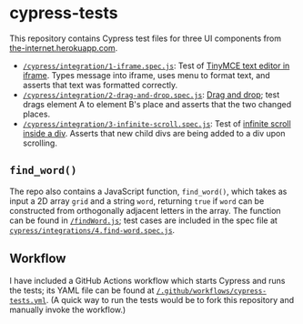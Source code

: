 # cypress-tests

This repository contains Cypress test files for three UI components from [the-internet.herokuapp.com](http://the-internet.herokuapp.com).

- [`/cypress/integration/1-iframe.spec.js`](https://github.com/nelsonlove/cypress-tests/blob/main/cypress/integration/1-iframe.spec.js): Test of [TinyMCE text editor in iframe](http://the-internet.herokuapp.com/iframe). Types message into iframe, uses menu to format text, and asserts that text was formatted correctly.
- [`/cypress/integration/2-drag-and-drop.spec.js`](https://github.com/nelsonlove/cypress-tests/blob/main/cypress/integration/2-drag-and-drop.spec.js): [Drag and drop](http://the-internet.herokuapp.com/drag_and_drop); test drags element A to element B's place and asserts that the two changed places.
- [`/cypress/integration/3-infinite-scroll.spec.js`](https://github.com/nelsonlove/cypress-tests/blob/main/cypress/integration/3-infinite-scroll.spec.js): Test of [infinite scroll inside a div](http://the-internet.herokuapp.com/infinite_scroll). Asserts that new child divs are being added to a div upon scrolling.

## `find_word()`

The repo also contains a JavaScript function, `find_word()`, which takes as input a 2D array `grid` and a string `word`, returning `true` if `word` can be constructed from orthogonally adjacent letters in the array. The function can be found in [`/findWord.js`](https://github.com/nelsonlove/cypress-tests/blob/main/findWord.js); test cases are included in the spec file at [`cypress/integrations/4.find-word.spec.js`](https://github.com/nelsonlove/cypress-tests/blob/main/cypress/integration/4-find-word.spec.js).

## Workflow

I have included a GitHub Actions workflow which starts Cypress and runs the tests; its YAML file can be found at [`/.github/workflows/cypress-tests.yml`](https://github.com/nelsonlove/cypress-tests/blob/main/.github/workflows/cypress-tests.yml). (A quick way to run the tests would be to fork this repository and manually invoke the workflow.)
